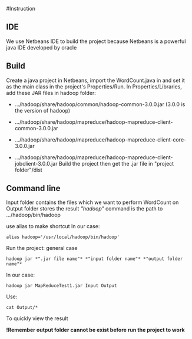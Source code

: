
#Instruction

## IDE
We use Netbeans IDE to build the project because Netbeans is a powerful java IDE developed by oracle

## Build
Create a java project in Netbeans, import the WordCount.java in and set it as the main class in the project's Properties/Run.
In Properties/Libraries, add these JAR files in hadoop folder:
	
+ .../hadoop/share/hadoop/common/hadoop-common-3.0.0.jar (3.0.0 is the version of hadoop)
	
+ .../hadoop/share/hadoop/mapreduce/hadoop-mapreduce-client-common-3.0.0.jar
	
+ .../hadoop/share/hadoop/mapreduce/hadoop-mapreduce-client-core-3.0.0.jar
	
+ .../hadoop/share/hadoop/mapreduce/hadoop-mapreduce-client-jobclient-3.0.0.jar
Build the project then get the .jar file in "project folder"/dist

## Command line
Input folder contains the files which we want to perform WordCount on
Output folder stores the result
*"hadoop"* command is the path to .../hadoop/bin/hadoop

use alias to make shortcut
In our case:

	alias hadoop='/usr/local/hadoop/bin/hadoop'

Run the project: general case

	hadoop jar *".jar file name"* *"input folder name"* *"output folder name"*
In our case:

	hadoop jar MapReduceTest1.jar Input Output

Use: 

	cat Output/*

To quickly view the result

**!Remember output folder cannot be exist before run the project to work** 

